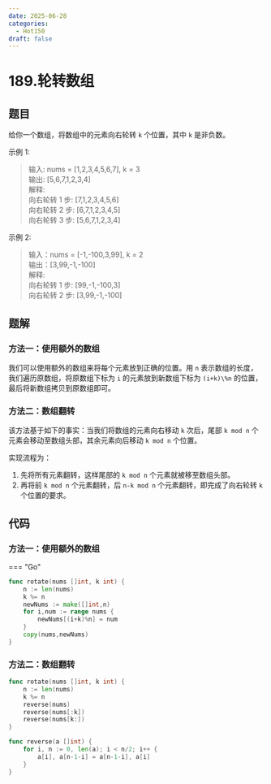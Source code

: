 ```yaml
---
date: 2025-06-28
categories:
  - Hot150
draft: false
---
```


# 189.轮转数组

## 题目

给你一个数组，将数组中的元素向右轮转 `k` 个位置，其中 `k` 是非负数。

示例 1:
> 输入: nums = [1,2,3,4,5,6,7], k = 3          
> 输出: [5,6,7,1,2,3,4]  
> 解释:  
> 向右轮转 1 步: [7,1,2,3,4,5,6]  
> 向右轮转 2 步: [6,7,1,2,3,4,5]  
> 向右轮转 3 步: [5,6,7,1,2,3,4]  

示例 2:

> 输入：nums = [-1,-100,3,99], k = 2  
> 输出：[3,99,-1,-100]  
> 解释:   
> 向右轮转 1 步: [99,-1,-100,3]  
> 向右轮转 2 步: [3,99,-1,-100]  

<!-- more -->

## 题解

### 方法一：使用额外的数组

我们可以使用额外的数组来将每个元素放到正确的位置。用 `n` 表示数组的长度，我们遍历原数组，将原数组下标为 `i` 的元素放到新数组下标为 `(i+k)\%n` 的位置，最后将新数组拷贝到原数组即可。

### 方法二：数组翻转

该方法基于如下的事实：当我们将数组的元素向右移动 `k` 次后，尾部 `k mod n` 个元素会移动至数组头部，其余元素向后移动 `k mod n` 个位置。

实现流程为：

1. 先将所有元素翻转，这样尾部的 `k mod n` 个元素就被移至数组头部。
2. 再将前 `k mod n` 个元素翻转，后 `n-k mod n` 个元素翻转，即完成了向右轮转 `k` 个位置的要求。

## 代码
### 方法一：使用额外的数组

=== "Go"

```go
func rotate(nums []int, k int) {
    n := len(nums)
    k %= n
    newNums := make([]int,n)
    for i,num := range nums {
        newNums[(i+k)%n] = num
    }
    copy(nums,newNums)
}
```

### 方法二：数组翻转


```go
func rotate(nums []int, k int) {
    n := len(nums)
    k %= n
    reverse(nums)
    reverse(nums[:k])
    reverse(nums[k:])
}

func reverse(a []int) {
    for i, n := 0, len(a); i < n/2; i++ {
        a[i], a[n-1-i] = a[n-1-i], a[i]
    }
}
```
